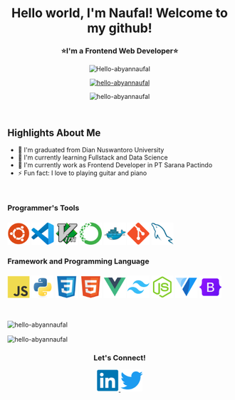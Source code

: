 <h1 align="center"> Hello world, I'm Naufal! Welcome to my github!</h1>
<h3 align="center">⭐I'm a Frontend Web Developer⭐</h3>

<p align="center"> 
 <img src="https://komarev.com/ghpvc/?username=hello-abyannaufal&label=Profile%20views&color=0e75b6&style=flat" alt="Hello-abyannaufal" />
</p>

<p align="center"> 
 <a href="https://github.com/ryo-ma/github-profile-trophy"><img src="https://github-profile-trophy.vercel.app/?username=hello-abyannaufal" alt="hello-abyannaufal"/></a> 
</p>

<p align="center">
 <img src="https://github-readme-streak-stats.herokuapp.com/?user=hello-abyannaufal&" alt="hello-abyannaufal" />
</p>

<br>
<h2>Highlights About Me</h2>

- 🔭 I'm graduated from Dian Nuswantoro University
- 🌱 I'm currently learning Fullstack and Data Science
- 📖 I'm currently work as Frontend Developer in PT Sarana Pactindo
- ⚡ Fun fact: I love to playing guitar and piano

<br>

<div align="left">
 <h3>Programmer's Tools<h3/>
 <img src="https://raw.githubusercontent.com/devicons/devicon/master/icons/ubuntu/ubuntu-plain.svg" alt="ubuntu" width="50" height="50"/>
 <img src="https://raw.githubusercontent.com/devicons/devicon/master/icons/vscode/vscode-original.svg" alt="vscode" width="50" height="50"/>
 <img src="https://raw.githubusercontent.com/devicons/devicon/master/icons/vim/vim-original.svg" alt="vim" width="50" height="50"/>
 <img src="https://raw.githubusercontent.com/devicons/devicon/master/icons/anaconda/anaconda-original.svg" alt="anaconda" width="50" height="50"/>
 <img src="https://raw.githubusercontent.com/devicons/devicon/master/icons/docker/docker-original.svg" alt="docker" width="50" height="50"/>
 <img src="https://raw.githubusercontent.com/devicons/devicon/master/icons/git/git-original.svg" alt="git" width="50" height="50"/>
 <img src="https://raw.githubusercontent.com/devicons/devicon/master/icons/mysql/mysql-original.svg" alt="mysql" width="50" height="50"/>
</div>

<div align="left">
 <h3>Framework and Programming Language<h3/>
 <img src="https://raw.githubusercontent.com/devicons/devicon/master/icons/javascript/javascript-original.svg" alt="javascript" width="50" height="50"/>
 <img src="https://raw.githubusercontent.com/devicons/devicon/master/icons/python/python-original.svg" alt="python" width="50" height="50"/>
 <img src="https://raw.githubusercontent.com/devicons/devicon/master/icons/css3/css3-original.svg" alt="css3" width="50" height="50"/>
 <img src="https://raw.githubusercontent.com/devicons/devicon/master/icons/html5/html5-original.svg" alt="html5" width="50" height="50"/>
 <img src="https://raw.githubusercontent.com/devicons/devicon/master/icons/vuejs/vuejs-original.svg" alt="vueJs" width="50" height="50"/>
 <img src="https://raw.githubusercontent.com/devicons/devicon/master/icons/tailwindcss/tailwindcss-plain.svg" alt="tailwindcss" width="50" height="50"/>
 <img src="https://raw.githubusercontent.com/devicons/devicon/master/icons/nodejs/nodejs-original.svg" alt="nodeJs" width="50" height="50"/>
 <img src="https://raw.githubusercontent.com/devicons/devicon/master/icons/vuetify/vuetify-original.svg" alt="vuetify" width="50" height="50"/>
 <img src="https://raw.githubusercontent.com/devicons/devicon/master/icons/bootstrap/bootstrap-original.svg" alt="bootstrap" width="50" height="50"/>
</div>

<br>
 
<p align="left">
 <img src="https://github-readme-stats.vercel.app/api?username=hello-abyannaufal&show_icons=true&locale=en" alt="hello-abyannaufal" />
</p>

<p align="left">
 <img align="center" src="https://github-readme-stats.vercel.app/api/top-langs?username=hello-abyannaufal&show_icons=true&locale=en&layout=compact" alt="hello-abyannaufal" />
</p>

<div align="center">
 <h3>Let's Connect!</h3>
 <a href="https://www.linkedin.com/in/abyannaufal27">
  <img src="https://raw.githubusercontent.com/devicons/devicon/master/icons/linkedin/linkedin-original.svg" alt="linkedin" width="50" height="50"/>
 </a>
 <a href="https://twitter.com/abyannaufal27">
  <img src="https://raw.githubusercontent.com/devicons/devicon/master/icons/twitter/twitter-original.svg" alt="twitter" width="50" height="50"/>
 </a>
</div>
